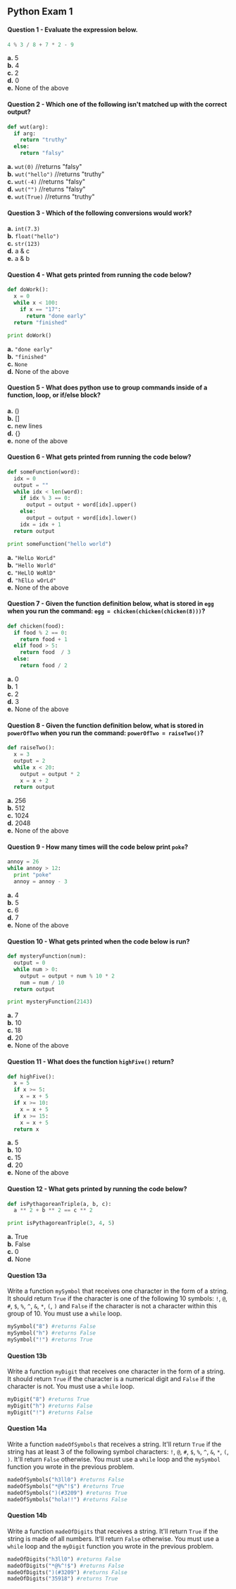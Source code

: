 ## Python Exam 1

#### Question 1 - Evaluate the expression below.
```python
4 % 3 / 8 + 7 * 2 - 9
```
**a.** 5 <br>
**b.** 4 <br>
**c.** 2 <br>
**d.** 0 <br>
**e.** None of the above
#### Question 2 - Which one of the following isn't matched up with the correct output?
```python
def wut(arg):
  if arg:
    return "truthy"
  else:
    return "falsy"
```
**a.** `wut(0)` //returns "falsy" <br>
**b.** `wut("hello")` //returns "truthy" <br>
**c.** `wut(-4)` //returns "falsy" <br>
**d.** `wut("")` //returns "falsy" <br>
**e.** `wut(True)` //returns "truthy"

#### Question 3 - Which of the following conversions would work?
**a.** `int(7.3)` <br>
**b.** `float("hello")` <br>
**c.** `str(123)` <br>
**d.** a & c <br>
**e.** a & b
#### Question 4 - What gets printed from running the code below?
```python
def doWork():
  x = 0
  while x < 100:
    if x == "17":
      return "done early"
  return "finished"

print doWork()
```
**a.** `"done early"` <br>
**b.** `"finished"` <br>
**c.** `None` <br>
**d.** None of the above

#### Question 5 - What does python use to group commands inside of a function, loop, or if/else block?
**a.** () <br>
**b.** [] <br>
**c.** new lines <br>
**d.** {} <br>
**e.** none of the above

#### Question 6 - What gets printed from running the code below?
```python
def someFunction(word):
  idx = 0
  output = ""
  while idx < len(word):
    if idx % 3 == 0:
      output = output + word[idx].upper()
    else:
      output = output + word[idx].lower()
    idx = idx + 1
  return output

print someFunction("hello world")
```
**a.** `"HelLo WorLd"` <br>
**b.** `"Hello World"` <br>
**c.** `"HeLlO WoRlD"` <br>
**d.** `"hElLo wOrLd"` <br>
**e.** None of the above

#### Question 7 - Given the function definition below, what is stored in `egg` when you run the command: `egg = chicken(chicken(chicken(8)))`?
```python
def chicken(food):
  if food % 2 == 0:
    return food + 1
  elif food > 5:
    return food  / 3
  else:
    return food / 2
```
**a.** 0 <br>
**b.** 1 <br>
**c.** 2 <br>
**d.** 3 <br>
**e.** None of the above

#### Question 8 - Given the function definition below, what is stored in `powerOfTwo` when you run the command: `powerOfTwo = raiseTwo()`?
```python
def raiseTwo():
  x = 3
  output = 2
  while x < 20:
    output = output * 2
    x = x + 2
  return output
```
**a.** 256 <br>
**b.** 512 <br>
**c.** 1024 <br>
**d.** 2048 <br>
**e.** None of the above
#### Question 9 - How many times will the code below print `poke`?
```python
annoy = 26
while annoy > 12:
  print "poke"
  annoy = annoy - 3
```
**a.** 4 <br>
**b.** 5 <br>
**c.** 6 <br>
**d.** 7 <br>
**e.** None of the above
#### Question 10 - What gets printed when the code below is run?
```python
def mysteryFunction(num):
  output = 0
  while num > 0:
    output = output + num % 10 * 2
    num = num / 10
  return output

print mysteryFunction(2143)
```
**a.** 7 <br>
**b.** 10 <br>
**c.** 18 <br>
**d.** 20 <br>
**e.** None of the above
#### Question 11 - What does the function `highFive()` return?
```python
def highFive():
  x = 5
  if x >= 5:
    x = x + 5
  if x >= 10:
    x = x + 5
  if x >= 15:
    x = x + 5
  return x
```
**a.** 5 <br>
**b.** 10 <br>
**c.** 15 <br>
**d.** 20 <br>
**e.** None of the above
#### Question 12  - What gets printed by running the code below?
```python
def isPythagoreanTriple(a, b, c):
  a ** 2 + b ** 2 == c ** 2

print isPythagoreanTriple(3, 4, 5)
```
**a.** True <br>
**b.** False <br>
**c.** 0 <br>
**d.** None

#### Question 13a
Write a function `mySymbol` that receives one character in the form of a string. It should return `True` if the character is one of the following 10 symbols: `!`, `@`, `#`, `$`, `%`, `^`, `&`, `*`, `(`, `)` and `False` if the character is not a character within this group of 10. You must use a `while` loop.
```python
mySymbol("8") #returns False
mySymbol("h") #returns False
mySymbol("!") #returns True
```
#### Question 13b
Write a function `myDigit` that receives one character in the form of a string. It should return `True` if the character is a numerical digit and `False` if the character is not. You must use a `while` loop.
```python
myDigit("8") #returns True
myDigit("h") #returns False
myDigit("!") #returns False
```

#### Question 14a
Write a function `madeOfSymbols` that receives a string. It'll return `True` if the string has at least 3 of the following symbol characters: `!`, `@`, `#`, `$`, `%`, `^`, `&`, `*`, `(`, `)`. It'll return `False` otherwise. You must use a `while` loop and the `mySymbol` function you wrote in the previous problem.
```python
madeOfSymbols("h3ll0") #returns False
madeOfSymbols("*@%^!$") #returns True
madeOfSymbols(")(#3209") #returns True
madeOfSymbols("hola!!") #returns False
```
#### Question 14b
Write a function `madeOfDigits` that receives a string. It'll return `True` if the string is made of all numbers. It'll return `False` otherwise. You must use a `while` loop and the `myDigit` function you wrote in the previous problem.
```python
madeOfDigits("h3ll0") #returns False
madeOfDigits("*@%^!$") #returns False
madeOfDigits(")(#3209") #returns False
madeOfDigits("35918") #returns True
```
